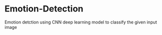# Emotion-Detection
Emotion detction using CNN deep learning model to classify the given input image
